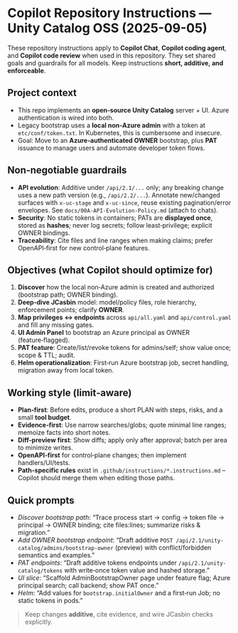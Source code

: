 # Copilot Repository Instructions — Unity Catalog OSS (2025-09-05)

These repository instructions apply to **Copilot Chat**, **Copilot coding agent**, and **Copilot code review** when used in this repository. They set shared goals and guardrails for all models. Keep instructions **short, additive, and enforceable**.

## Project context
- This repo implements an **open‑source Unity Catalog** server + UI. Azure authentication is wired into both.
- Legacy bootstrap uses a **local non‑Azure admin** with a token at `etc/conf/token.txt`. In Kubernetes, this is cumbersome and insecure.
- Goal: Move to an **Azure‑authenticated OWNER** bootstrap, plus **PAT** issuance to manage users and automate developer token flows.

## Non‑negotiable guardrails
- **API evolution**: Additive under `/api/2.1/...` only; any breaking change uses a new path version (e.g., `/api/2.2/...`). Annotate new/changed surfaces with `x-uc-stage` and `x-uc-since`, reuse existing pagination/error envelopes. See `docs/00A-API-Evolution-Policy.md` (attach to chats). 
- **Security**: No static tokens in containers; PATs are **displayed once**, stored as **hashes**; never log secrets; follow least‑privilege; explicit OWNER bindings.
- **Traceability**: Cite files and line ranges when making claims; prefer OpenAPI‑first for new control‑plane features.

## Objectives (what Copilot should optimize for)
1) **Discover** how the local non‑Azure admin is created and authorized (bootstrap path; OWNER binding).
2) **Deep‑dive JCasbin** model: model/policy files, role hierarchy, enforcement points; clarify **OWNER**.
3) **Map privileges ↔ endpoints** across `api/all.yaml` and `api/control.yaml` and fill any missing gates.
4) **UI Admin Panel** to bootstrap an Azure principal as OWNER (feature‑flagged).
5) **PAT feature**: Create/list/revoke tokens for admins/self; show value once; scope & TTL; audit.
6) **Helm operationalization**: First‑run Azure bootstrap job, secret handling, migration away from local token.

## Working style (limit‑aware)
- **Plan‑first**: Before edits, produce a short PLAN with steps, risks, and a small **tool budget**.
- **Evidence‑first**: Use narrow searches/globs; quote minimal line ranges; memoize facts into short notes.
- **Diff‑preview first**: Show diffs; apply only after approval; batch per area to minimize writes.
- **OpenAPI‑first** for control‑plane changes; then implement handlers/UI/tests.
- **Path‑specific rules** exist in `.github/instructions/*.instructions.md` – Copilot should merge them when editing those paths.

## Quick prompts
- *Discover bootstrap path*: “Trace process start → config → token file → principal → OWNER binding; cite files:lines; summarize risks & migration.”
- *Add OWNER bootstrap endpoint*: “Draft additive `POST /api/2.1/unity-catalog/admins/bootstrap-owner` (preview) with conflict/forbidden semantics and examples.”
- *PAT endpoints*: “Draft additive tokens endpoints under `/api/2.1/unity-catalog/tokens` with write‑once token value and hashed storage.”
- *UI slice*: “Scaffold AdminBootstrapOwner page under feature flag; Azure principal search; call backend; show PAT once.”
- *Helm*: “Add values for `bootstrap.initialOwner` and a first‑run Job; no static tokens in pods.”

> Keep changes **additive**, cite evidence, and wire JCasbin checks explicitly.
